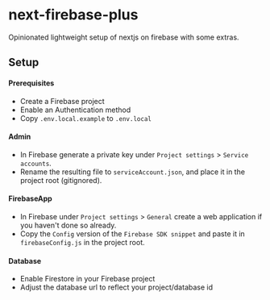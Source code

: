 # next-firebase-plus
Opinionated lightweight setup of nextjs on firebase with some extras.

## Setup

#### Prerequisites


- Create a Firebase project
- Enable an Authentication method
- Copy `.env.local.example` to `.env.local`

#### Admin

- In Firebase generate a private key under `Project settings` > `Service accounts`. 
- Rename the resulting file to `serviceAccount.json`, and place it in the project root (gitignored).

#### FirebaseApp

- In Firebase under `Project settings` > `General` create a web application if you haven't done so already.
- Copy the `Config` version of the `Firebase SDK snippet` and paste it in `firebaseConfig.js` in the project root.

#### Database

- Enable Firestore in your Firebase project
- Adjust the database url to reflect your project/database id
